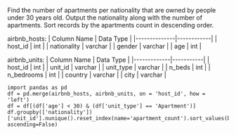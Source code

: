 Find the number of apartments per nationality that are owned by people under 30 years old.
Output the nationality along with the number of apartments.
Sort records by the apartments count in descending order.

airbnb_hosts:
| Column Name  | Data Type  |
|--------------|------------|
| host_id      | int        |
| nationality  | varchar    |
| gender       | varchar    |
| age          | int        |

airbnb_units:
| Column Name | Data Type |
|-------------|-----------|
| host_id     | int       |
| unit_id     | varchar   |
| unit_type   | varchar   |
| n_beds      | int       |
| n_bedrooms  | int       |
| country     | varchar   |
| city        | varchar   |

```
import pandas as pd
df = pd.merge(airbnb_hosts, airbnb_units, on = 'host_id', how = 'left')
df = df[(df['age'] < 30) & (df['unit_type'] == 'Apartment')]
df.groupby(['nationality'])['unit_id'].nunique().reset_index(name='apartment_count').sort_values(by='apartment_count', ascending=False) 
```
